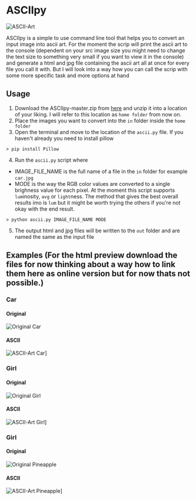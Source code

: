# ASCIIpy
![ASCII-Art](https://raw.githubusercontent.com/ElCap1tan/ASCIIpy/master/out/examples/thefuck_cap.jpg)

ASCIIpy is a simple to use command line tool that helps you to convert an input image into ascii art. For the moment the scrip will print the ascii art to the console (dependent on your src image size you might need to change the text size to something very small if you want to view it in the console) and generate a html and jpg file containing the ascii art all at once for every file you call it with. But I will look into a way how you can call the scrip with some more specific task and more options at hand

## Usage
1. Download the ASCIIpy-master.zip from [here](https://github.com/ElCap1tan/ASCIIpy/archive/master.zip) and unzip it into a location of your liking. I will refer to this location as ```home folder``` from now on.
2. Place the images you want to convert into the ```in``` folder inside the ```home folder```
3. Open the terminal and move to the location of the ```ascii.py``` file. If you haven't already you need to install pillow
```
> pip install Pillow
```
4. Run the ```ascii.py``` script where
* IMAGE_FILE_NAME is the full name of a file in the ```in``` folder for example ```car.jpg```
* MODE is the way the RGB color values are converted to a single brighness value for each pixel. At the moment this script supports ```lum```inosity, ```avg``` or ```light```ness. The method that gives the best overall results imo is ```lum``` but it might be worth trying the others if you're not okay with the end result.
```
> python ascii.py IMAGE_FILE_NAME MODE
```
5. The output html and jpg files will be written to the ```out``` folder and are named the same as the input file

## Examples (For the html preview download the files for now thinking about a way how to link them here as online version but for now thats not possible.)
### Car
#### Original
![Original Car](https://raw.githubusercontent.com/ElCap1tan/ASCIIpy/master/in/car.jpg)
#### ASCII
![ASCII-Art Car](https://raw.githubusercontent.com/ElCap1tan/ASCIIpy/master/out/examples/car.jpg)]
### Girl
#### Original
![Original Girl](https://raw.githubusercontent.com/ElCap1tan/ASCIIpy/master/in/girl.jpg)
#### ASCII
![ASCII-Art Girl](https://raw.githubusercontent.com/ElCap1tan/ASCIIpy/master/out/examples/girl.jpg)]
### Girl
#### Original
![Original Pineapple](https://raw.githubusercontent.com/ElCap1tan/ASCIIpy/master/in/pineapple.jpg)
#### ASCII
![ASCII-Art Pineapple](https://raw.githubusercontent.com/ElCap1tan/ASCIIpy/master/out/examples/pineapple.jpg)]
